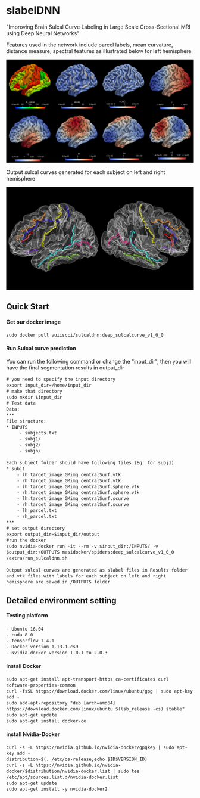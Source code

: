 # slabelDNN
"Improving Brain Sulcal Curve Labeling in Large Scale Cross-Sectional MRI using Deep Neural Networks"

Features used in the network include parcel labels, mean curvature, distance measure, spectral features 
as illustrated below for left hemisphere

<img src="https://github.com/MASILab/slabelDNN/blob/master/features_example.png" width="600px"/>

Output sulcal curves generated for each subject on left and right hemisphere

<img src="https://github.com/MASILab/slabelDNN/blob/master/outputs_example.png" width="600px"/>

## Quick Start
#### Get our docker image
```
sudo docker pull vuiiscci/sulcaldnn:deep_sulcalcurve_v1_0_0
```
#### Run Sulcal curve prediction
You can run the following command or change the "input_dir", then you will have the final segmentation results in output_dir
```
# you need to specify the input directory
export input_dir=/home/input_dir   
# make that directory
sudo mkdir $input_dir
# Test data 
Data: 
***
File structure:
* INPUTS
     - subjects.txt
     - subj1/
     - subj2/
     - subjn/

Each subject folder should have following files (Eg: for subj1)
* subj1
    - lh.target_image_GMimg_centralSurf.vtk
    - rh.target_image_GMimg_centralSurf.vtk
    - lh.target_image_GMimg_centralSurf.sphere.vtk
    - rh.target_image_GMimg_centralSurf.sphere.vtk
    - lh.target_image_GMimg_centralSurf.scurve
    - rh.target_image_GMimg_centralSurf.scurve
    - lh_parcel.txt
    - rh_parcel.txt
***
# set output directory
export output_dir=$input_dir/output
#run the docker
sudo nvidia-docker run -it --rm -v $input_dir:/INPUTS/ -v $output_dir:/OUTPUTS masidocker/spiders:deep_sulcalcurve_v1_0_0 /extra/run_sulcaldnn.sh

Output sulcal curves are generated as slabel files in Results folder and vtk files with labels for each subject on left and right hemisphere are saved in /OUTPUTS folder
```
## Detailed environment setting  

#### Testing platform
```
- Ubuntu 16.04
- cuda 8.0
- tensorflow 1.4.1
- Docker version 1.13.1-cs9
- Nvidia-docker version 1.0.1 to 2.0.3
```

#### install Docker
```
sudo apt-get install apt-transport-https ca-certificates curl software-properties-common
curl -fsSL https://download.docker.com/linux/ubuntu/gpg | sudo apt-key add -
sudo add-apt-repository "deb [arch=amd64] https://download.docker.com/linux/ubuntu $(lsb_release -cs) stable"
sudo apt-get update
sudo apt-get install docker-ce
```

#### install Nvidia-Docker
```
curl -s -L https://nvidia.github.io/nvidia-docker/gpgkey | sudo apt-key add -
distribution=$(. /etc/os-release;echo $ID$VERSION_ID)
curl -s -L https://nvidia.github.io/nvidia-docker/$distribution/nvidia-docker.list | sudo tee /etc/apt/sources.list.d/nvidia-docker.list
sudo apt-get update
sudo apt-get install -y nvidia-docker2
